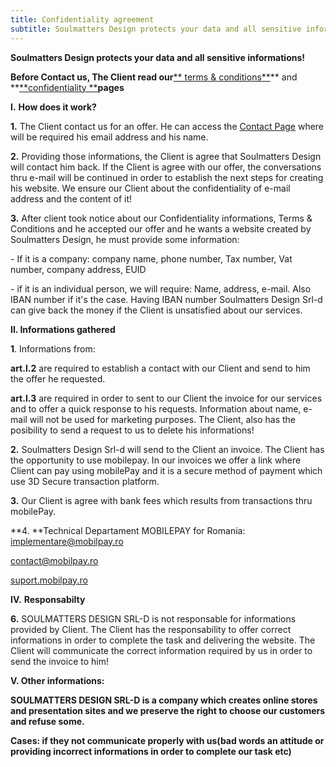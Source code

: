 ```yaml
---
title: Confidentiality agreement
subtitle: Soulmatters Design protects your data and all sensitive informations!
---
```

**Soulmatters Design protects your data and all sensitive informations!**

**Before Contact us, The Client read our**[** terms & conditions**](https://sm-design.ro/terms)** and **[**confidentiality **](https://sm-design.ro/confidentiality-agreement)**pages**

**I.** **How does it work?**

**1.** The Client contact us for an offer. He can access the [Contact Page](https://sm-design.ro/contact) where will be required his email address and his name.

**2.**  Providing those informations, the Client is agree that Soulmatters Design will contact him back. If the Client is agree with our offer, the conversations thru e-mail will be continued in order to establish the next steps for creating his website.  We ensure our Client about the confidentiality of e-mail address and the content of it!

**3.**  After client took notice about our Confidentiality informations, Terms & Conditions and he accepted our offer and he wants a website created by Soulmatters Design, he must provide some information:

\- If it is a company: company name, phone number, Tax number, Vat number, company address, EUID

\- if it is an individual person, we will require: Name, address, e-mail. Also IBAN number if it's the case. Having IBAN number Soulmatters Design Srl-d can give back the money if the Client is unsatisfied about our services.

**II. Informations gathered**

 **1**. Informations from:

 **art.I.2** are required to establish a contact with our Client and send to him the offer he requested.

 **art.I.3** are required in order to sent to our Client the invoice for our services and to offer a quick response to his requests. Information about name, e-mail will not be used for marketing purposes. The Client, also has the posibility to send a request to us to delete his informations!

**2.** Soulmatters Design Srl-d will send to the Client an invoice. The Client has the opportunity to use mobilepay. In our invoices we offer a link where Client can pay using mobilePay and it is a secure method of payment which use 3D Secure transaction platform.

**3.** Our Client is agree with bank fees which results from transactions thru mobilePay.

**4. **Technical Departament MOBILEPAY for Romania: [\
implementare@mobilpay.ro ](implementare@mobilpay.ro)

[contact@mobilpay.ro ](contact@mobilpay.ro)

[suport.mobilpay.ro ](suport.mobilpay.ro)

**IV.** **Responsabilty**

**6.** SOULMATTERS DESIGN SRL-D is not responsable for informations provided by Client. The Client has the responsability to offer correct informations in order to complete the task and delivering the website. The Client will communicate the correct information required by us in order to send the invoice to him!

**V. Other informations:**

**SOULMATTERS DESIGN SRL-D is a company which creates online stores and presentation sites and we preserve the right to choose our customers and refuse some.**

**Cases: if they not communicate properly with us(bad words an attitude or providing incorrect informations in order to complete our task etc)**
